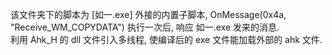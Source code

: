 ﻿该文件夹下的脚本为 [如一.exe] 外接的内置子脚本, OnMessage(0x4a, "Receive_WM_COPYDATA") 执行一次后, 响应 如一.exe 发来的消息.   
利用 Ahk_H 的 dll 文件引入多线程, 使编译后的 exe 文件能加载外部的 ahk 文件.  